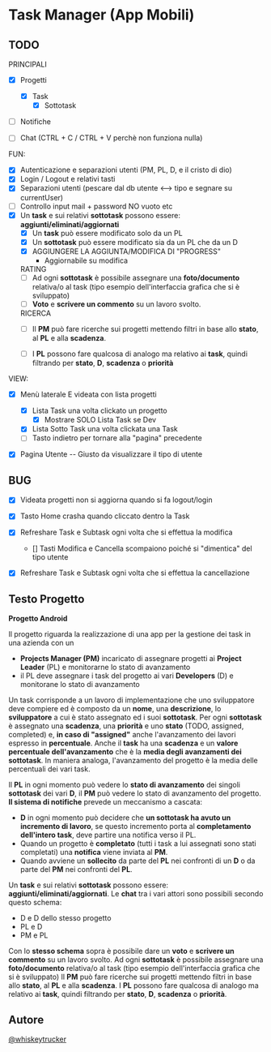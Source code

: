 # Task Manager (App Mobili)
## TODO
PRINCIPALI
- [X] Progetti
	- [X] Task
		- [X] Sottotask
		
- [ ] Notifiche
- [ ] Chat (CTRL + C / CTRL + V perchè non funziona nulla)


FUN:
- [X] Autenticazione e separazioni utenti (PM, PL, D, e il cristo di dio)
- [X] Login / Logout e relativi tasti
- [X] Separazioni utenti (pescare dal db utente <--> tipo e segnare su currentUser)
- [ ] Controllo input mail + password NO vuoto etc
- [X] Un **task** e sui relativi **sottotask** possono essere: **aggiunti/eliminati/aggiornati**
	- [X] Un **task** può essere modificato solo da un PL
	- [X] Un **sottotask** può essere modificato sia da un PL che da un D
	- [X] AGGIUNGERE LA AGGIUNTA/MODIFICA DI "PROGRESS"
		- Aggiornabile su modifica

	RATING
	- [ ] Ad ogni **sottotask** è possibile assegnare una **foto/documento** relativa/o al task (tipo esempio dell'interfaccia grafica che si è sviluppato)
	- [ ] **Voto** e **scrivere un commento** su un lavoro svolto.
	
	RICERCA
	- [ ] Il **PM** può fare ricerche sui progetti mettendo filtri in base allo **stato**, al **PL** e alla **scadenza**.
	- [ ] I **PL** possono fare qualcosa di analogo ma relativo ai **task**, quindi filtrando per **stato**, **D**, **scadenza** o **priorità**
		


VIEW:
- [X] Menù laterale  E videata con lista progetti
  - [X] Lista Task una volta clickato un progetto
	- [X] Mostrare SOLO Lista Task se Dev
  - [X] Lista Sotto Task una volta clickata una Task
  - [ ] Tasto indietro per tornare alla "pagina" precedente

- [X] Pagina Utente -- Giusto da visualizzare il tipo di utente





## BUG
- [X] Videata progetti non si aggiorna quando si fa logout/login
- [X] Tasto Home crasha quando cliccato dentro la Task
- [X] Refreshare Task e Subtask ogni volta che si effettua la modifica
	- [] Tasti Modifica e Cancella scompaiono poiché si "dimentica" del tipo utente
- [X] Refreshare Task e Subtask ogni volta che si effettua la cancellazione


## Testo Progetto
**Progetto Android**  

Il progetto riguarda la realizzazione di una app per la gestione dei task in una azienda con un
- **Projects Manager (PM)** incaricato di assegnare progetti ai **Project Leader** (PL) e monitorarne lo stato di avanzamento
- il PL deve assegnare i task del progetto ai vari **Developers** (D) e monitorane lo stato di avanzamento

Un task corrisponde a un lavoro di implementazione che uno sviluppatore deve compiere ed è composto da un **nome**, una **descrizione**, lo **sviluppatore** a cui è stato assegnato ed i suoi **sottotask**. 
Per ogni **sottotask** è assegnato una **scadenza**, una **priorità** e uno **stato** (TODO, assigned, completed) e, **in caso di "assigned"** anche l'avanzamento dei lavori espresso in **percentuale**.
Anche il **task** ha una **scadenza** e un **valore percentuale dell'avanzamento** che è la **media degli avanzamenti dei sottotask**. In maniera analoga, l'avanzamento del progetto è la media delle percentuali dei vari task.

Il **PL** in ogni momento può vedere lo **stato di avanzamento** dei singoli **sottotask** dei vari **D**, il **PM** può vedere lo stato di avanzamento del progetto.
**Il sistema di notifiche** prevede un meccanismo a cascata:
- **D** in ogni momento può decidere che **un sottotask ha avuto un incremento di lavoro**, se questo incremento porta al **completamento dell'intero task**, deve partire una notifica verso il PL.
- Quando un progetto è **completato** (tutti i task a lui assegnati sono stati completati) una **notifica** viene inviata al **PM**.
- Quando avviene un **sollecito** da parte del **PL** nei confronti di un **D** o da parte del **PM** nei confronti del **PL**.

Un **task** e sui relativi **sottotask** possono essere: **aggiunti/eliminati/aggiornati**.
Le **chat** tra i vari attori sono possibili secondo questo schema:
- D e D dello stesso progetto
- PL e D
- PM e PL

Con lo **stesso schema** sopra è possibile dare un **voto** e **scrivere un commento** su un lavoro svolto.
Ad ogni **sottotask** è possibile assegnare una **foto/documento** relativa/o al task (tipo esempio dell'interfaccia grafica che si è sviluppato)
Il **PM** può fare ricerche sui progetti mettendo filtri in base allo **stato**, al **PL** e alla **scadenza**.
I **PL** possono fare qualcosa di analogo ma relativo ai **task**, quindi filtrando per **stato**, **D**, **scadenza** o **priorità**.


## Autore
[@whiskeytrucker](https://github.com/whiskeytrucker)
